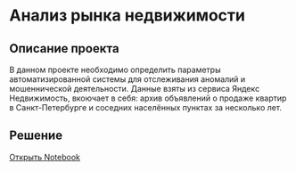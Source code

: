 # Анализ рынка недвижимости
## Описание проекта

В данном проекте необходимо определить параметры автоматизированной системы для отслеживания аномалий и мошеннической деятельности. Данные взяты из сервиса Яндекc Недвижимость, вкоючает в себя: архив объявлений о продаже квартир в Санкт-Петербурге и соседних населённых пунктах за несколько лет.
## Решение
[Открыть Notebook](https://github.com/S1udent/yandex-practicum/blob/main/3-Анализ%20рынка%20недвижимости/Анализрынка%20недвижимости.ipynb)
